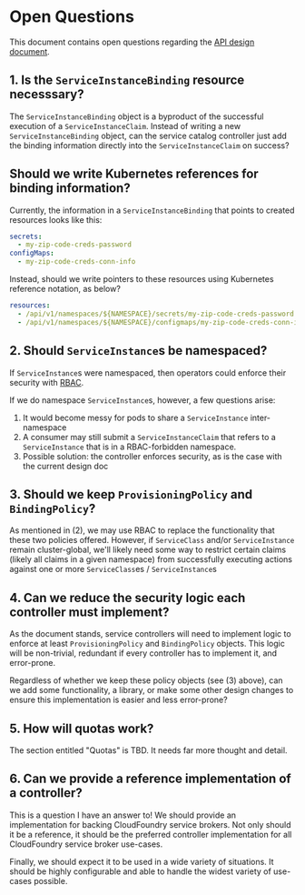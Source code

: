 # Open Questions

This document contains open questions regarding the
[API design document](./design.md).

## 1. Is the `ServiceInstanceBinding` resource necesssary?

The `ServiceInstanceBinding` object is a byproduct of the successful execution
of a `ServiceInstanceClaim`. Instead of writing a new `ServiceInstanceBinding`
object, can the service catalog controller just add the binding information
directly into the `ServiceInstanceClaim` on success?

## Should we write Kubernetes references for binding information?

Currently, the information in a `ServiceInstanceBinding` that points to created
resources looks like this:

```yaml
secrets:
  - my-zip-code-creds-password
configMaps:
  - my-zip-code-creds-conn-info
```

Instead, should we write pointers to these resources using Kubernetes reference
notation, as below?

```yaml
resources:
  - /api/v1/namespaces/${NAMESPACE}/secrets/my-zip-code-creds-password
  - /api/v1/namespaces/${NAMESPACE}/configmaps/my-zip-code-creds-conn-info
```

## 2. Should `ServiceInstance`s be namespaced?

If `ServiceInstance`s were namespaced, then operators could enforce their
security with [RBAC](http://kubernetes.io/docs/admin/authorization/#rbac-mode).

If we do namespace `ServiceInstance`s, however, a few questions arise:

1. It would become messy for pods to share a `ServiceInstance` inter-namespace
1. A consumer may still submit a `ServiceInstanceClaim` that refers to a
  `ServiceInstance` that is in a RBAC-forbidden namespace.
  1. Possible solution: the controller enforces security, as is the case with
     the current design doc

## 3. Should we keep `ProvisioningPolicy` and `BindingPolicy`?

As mentioned in (2), we may use RBAC to replace the functionality that these
two policies offered. However, if `ServiceClass` and/or `ServiceInstance`
remain cluster-global, we'll likely need some way to restrict certain
claims (likely all claims in a given namespace) from successfully executing
actions against one or more `ServiceClass`es / `ServiceInstance`s

## 4. Can we reduce the security logic each controller must implement?

As the document stands, service controllers will need to implement logic to
enforce at least `ProvisioningPolicy` and `BindingPolicy` objects. This logic
will be non-trivial, redundant if every controller has to implement it, and
error-prone.

Regardless of whether we keep these policy objects (see (3) above), can we add
some functionality, a library, or make some other design changes to ensure this
implementation is easier and less error-prone?

## 5. How will quotas work?

The section entitled "Quotas" is TBD. It needs far more thought and detail.

## 6. Can we provide a reference implementation of a controller?

This is a question I have an answer to! We should provide an implementation for
backing CloudFoundry service brokers. Not only should it be a reference, it
should be the preferred controller implementation for all CloudFoundry service
broker use-cases.

Finally, we should expect it to be used in a wide variety of
situations. It should be highly configurable and able to handle the widest
variety of use-cases possible.
